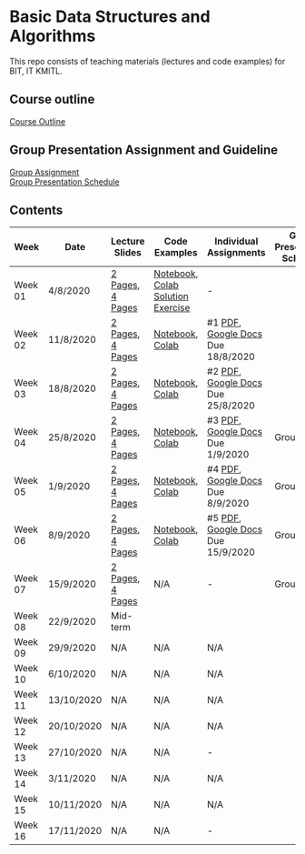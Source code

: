 # Basic Data Structures and Algorithms

This repo consists of teaching materials (lectures and code examples) for BIT, IT KMITL.

## Course outline
[Course Outline](https://github.com/noswolf/DSA_BIT/blob/master/Course%20Outline%20BDSA%2001_2020.pdf)

## Group Presentation Assignment and Guideline
[Group Assignment](https://github.com/noswolf/DSA_BIT/blob/master/Group%20Presentation/BDSA_Group_Assignment.pdf)  
[Group Presentation Schedule](https://github.com/noswolf/DSA_BIT/blob/master/Group%20Presentation/BDSA_Group_Presentation_Schedule_v2.pdf)

## Contents
|Week| Date | Lecture Slides|Code Examples|Individual Assignments| Group Presentation  Schedule |
|---|---|---|---|---|---|
|Week 01| 4/8/2020 | [2 Pages](https://github.com/noswolf/DSA_BIT/blob/master/Week1/BDSA_Week1_2pages.pdf), [4 Pages](https://github.com/noswolf/DSA_BIT/blob/master/Week1/BDSA_Week1_4pages.pdf) |[Notebook](https://nbviewer.jupyter.org/github/noswolf/DSA_BIT/blob/master/Week1/DSA_Week1.ipynb), [Colab](https://colab.research.google.com/github/noswolf/DSA_BIT/blob/master/Week1/DSA_Week1.ipynb) <br> [Solution Exercise](https://nbviewer.jupyter.org/github/noswolf/DSA_BIT/blob/master/Week1/DSA_Week1_Exercise_Solution.ipynb)| - | |
|Week 02| 11/8/2020 | [2 Pages](https://github.com/noswolf/DSA_BIT/blob/master/Week2/BDSA_Week2_2pages.pdf), [4 Pages](https://github.com/noswolf/DSA_BIT/blob/master/Week2/BDSA_Week2_4pages.pdf) | [Notebook](https://nbviewer.jupyter.org/github/noswolf/DSA_BIT/blob/master/Week2/DSA_Week2.ipynb), [Colab](https://colab.research.google.com/github/noswolf/DSA_BIT/blob/master/Week2/DSA_Week2.ipynb) | #1 [PDF](https://github.com/noswolf/DSA_BIT/blob/master/Week2/BDSA_Assignment01.pdf), [Google Docs](https://drive.google.com/file/d/1rxf8K3kMyORWi1jv1NMyBFR6OHBZ61MN/view?usp=sharing)  Due 18/8/2020 | |
|Week 03| 18/8/2020 | [2 Pages](https://github.com/noswolf/DSA_BIT/blob/master/Week3/BDSA_Week3_2pages.pdf), [4 Pages](https://github.com/noswolf/DSA_BIT/blob/master/Week3/BDSA_Week3_4pages.pdf) | [Notebook](https://nbviewer.jupyter.org/github/noswolf/DSA_BIT/blob/master/Week3/DSA_Week3.ipynb), [Colab](https://colab.research.google.com/github/noswolf/DSA_BIT/blob/master/Week3/DSA_Week3.ipynb) | #2 [PDF](https://github.com/noswolf/DSA_BIT/blob/master/Week3/BDSA_Assignment02.pdf), [Google Docs](https://drive.google.com/file/d/1Am7Ut8pyUIPtCfXN3EjjP8AvKxkSPHCn/view?usp=sharing)  Due 25/8/2020 | |
|Week 04| 25/8/2020 | [2 Pages](https://github.com/noswolf/DSA_BIT/blob/master/Week4/BDSA_Week4_2pages.pdf), [4 Pages](https://github.com/noswolf/DSA_BIT/blob/master/Week4/BDSA_Week4_4pages.pdf) | [Notebook](https://nbviewer.jupyter.org/github/noswolf/DSA_BIT/blob/master/Week4/DSA_Week4.ipynb), [Colab](https://colab.research.google.com/github/noswolf/DSA_BIT/blob/master/Week4/DSA_Week4.ipynb) | #3 [PDF](https://github.com/noswolf/DSA_BIT/blob/master/Week4/BDSA_Assignment03.pdf), [Google Docs](https://drive.google.com/file/d/1n7x1uJIbd2USnsic_fkfthWjxkwF7bq1/view?usp=sharing) Due 1/9/2020 | Group 1 |
|Week 05| 1/9/2020 | [2 Pages](https://github.com/noswolf/DSA_BIT/blob/master/Week5/BDSA_Week5_2pages.pdf), [4 Pages](https://github.com/noswolf/DSA_BIT/blob/master/Week5/BDSA_Week5_4pages.pdf) | [Notebook](https://nbviewer.jupyter.org/github/noswolf/DSA_BIT/blob/master/Week5/DSA_Week5.ipynb), [Colab](https://colab.research.google.com/github/noswolf/DSA_BIT/blob/master/Week5/DSA_Week5.ipynb) | #4 [PDF](https://github.com/noswolf/DSA_BIT/blob/master/Week5/BDSA_Assignment04.pdf), [Google Docs](https://drive.google.com/file/d/1i0tJSaWxX6zQOJ9e8UGAA89SHqc0xDKm/view?usp=sharing) Due 8/9/2020 | Group 2 |
|Week 06| 8/9/2020 | [2 Pages](https://github.com/noswolf/DSA_BIT/blob/master/Week6/BDSA_Week6_2pages.pdf), [4 Pages](https://github.com/noswolf/DSA_BIT/blob/master/Week6/BDSA_Week6_4pages.pdf) | [Notebook](https://nbviewer.jupyter.org/github/noswolf/DSA_BIT/blob/master/Week6/DSA_Week6.ipynb), [Colab](https://colab.research.google.com/github/noswolf/DSA_BIT/blob/master/Week6/DSA_Week6.ipynb) | #5 [PDF](https://github.com/noswolf/DSA_BIT/blob/master/Week6/BDSA_Assignment05.pdf), [Google Docs](https://drive.google.com/file/d/122245vk4asaRst6VcicSl8il6yBXkZjQ/view?usp=sharing) Due 15/9/2020 | Group 3, 4 |
|Week 07| 15/9/2020 | [2 Pages](https://github.com/noswolf/DSA_BIT/blob/master/Week7/BDSA_Week7_2pages.pdf), [4 Pages](https://github.com/noswolf/DSA_BIT/blob/master/Week7/BDSA_Week7_4pages.pdf) | N/A | - | Group 5 |
|Week 08| 22/9/2020 | Mid-term | |
|Week 09| 29/9/2020 | N/A | N/A | N/A | |
|Week 10| 6/10/2020 | N/A | N/A | N/A | |
|Week 11| 13/10/2020 | N/A | N/A | N/A | |
|Week 12| 20/10/2020 | N/A | N/A | N/A | |
|Week 13| 27/10/2020 | N/A | N/A | - | |
|Week 14| 3/11/2020 | N/A | N/A | N/A | |
|Week 15| 10/11/2020 | N/A | N/A | N/A | |
|Week 16| 17/11/2020 | N/A | N/A | - | |
